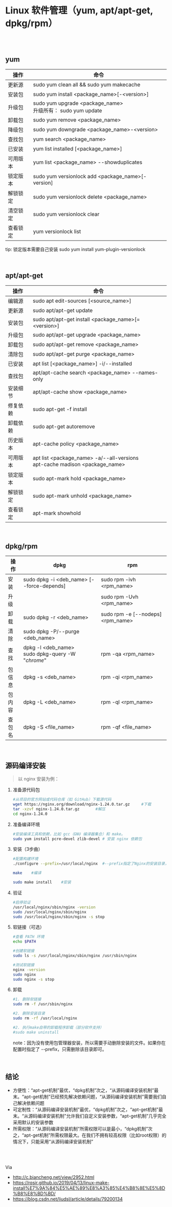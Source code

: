 # Linux 软件管理（yum, apt/apt-get, dpkg/rpm）

</br>
</br>

## yum

| 操作 | 命令 |
| ---- | ---- |
| 更新源 | sudo yum clean all && sudo yum makecache |
| 安装包 | sudo yum install <package_name>[-<version\>] |
| 升级包 | sudo yum upgrade <package_name> </br> 升级所有： sudo yum update |
| 卸载包 | sudo yum remove <package_name> |
| 降级包 | sudo yum downgrade <package_name>-<version\> |
| 查找包 | yum search <package_name> |
| 已安装 | yum list installed [<package_name>] |
| 可用版本 | yum list <package_name> --showduplicates |
| 锁定版本 | sudo yum versionlock add <package_name>[-version] |
| 解锁锁定 | sudo yum versionlock delete <package_name> |
| 清空锁定 | sudo yum versionlock clear |
| 查看锁定 | yum versionlock list |

tip: 锁定版本需要自己安装 sudo yum install yum-plugin-versionlock

</br>

## apt/apt-get

| 操作 | 命令 |
| ---- | ---- |
| 编辑源 | sudo apt edit-sources [<source_name>] |
| 更新源 | sudo apt/apt-get update |
| 安装包 | sudo apt/apt-get install <package_name>[=<version\>] |
| 升级包 | sudo apt/apt-get upgrade <package_name> |
| 卸载包 | sudo apt/apt-get remove <package_name> |
| 清除包 | sudo apt/apt-get purge <package_name> |
| 已安装 | apt list [<package_name>] -i/--installed |
| 查找包 | apt/apt-cache search <package_name> --names-only |
| 安装细节 | apt/apt-cache show <package_name> |
| 修复依赖 | sudo apt-get -f install |
| 卸载依赖 | sudo apt-get autoremove |
| 历史版本 | apt-cache policy <package_name> |
| 可用版本 | apt list <package_name> -a/--all-versions </br> apt-cache madison <package_name> |
| 锁定版本 | sudo apt-mark hold <package_name> |
| 解锁锁定 | sudo apt-mark unhold <package_name> |
| 查看锁定 | apt-mark showhold |

</br>

## dpkg/rpm

| 操作 | dpkg | rpm |
| ---- | ---- | ---- |
| 安装 | sudo dpkg -i <deb_name> [--force-depends] | sudo rpm -ivh <rpm_name> |
| 升级 |  | sudo rpm -Uvh <rpm_name> |
| 卸载 | sudo dpkg -r <deb_name> | sudo rpm -e [--nodeps] <rpm_name> |
| 清除 | sudo dpkg -P/--purge <deb_name> |  |
| 查找 | dpkg -l <deb_name> </br> sudo dpkg-query -W "*chrome*" | rpm -qa <rpm_name> |
| 包信息 | dpkg -s <deb_name> | rpm -qi <rpm_name> |
| 包内容 | dpkg -L <deb_name> | rpm -ql <rpm_name> |
| 查包名 | dpkg -S <file_name> |rpm -qf <file_name> |

</br>

## 源码编译安装

> 以 nginx 安装为例：

1. 准备源代码包

    ```sh
    #从项目的官方网站或代码仓库（如 GitHub）下载源代码
    wget https://nginx.org/download/nginx-1.24.0.tar.gz     #下载
    tar -xzvf nginx-1.24.0.tar.gz       #解压
    cd nginx-1.24.0
    ```

2. 准备编译环境

    ```sh
    #安装编译工具和依赖，比如 gcc（GNU 编译器集合）和 make。
    sudo yum install pcre-devel zlib-devel # 安装 nginx 依赖包
    ```

3. 安装（3步曲）

    ```sh
    #配置构建环境
    ./configure --prefix=/usr/local/nginx  #--prefix指定了Nginx的安装目录，其他的配置项按需添加

    make    #编译

    sudo make install    #安装
    ```

4. 验证

    ```sh
    #启停验证
    /usr/local/nginx/sbin/nginx -version
    sudo /usr/local/nginx/sbin/nginx
    sudo /usr/local/nginx/sbin/nginx -s stop
    ```

5. 软链接（可选）

    ```sh
    #查看 PATH 环境
    echo $PATH

    #创建软链接
    sudo ls -s /usr/local/nginx/sbin/nginx /usr/sbin/nginx

    #测试软链接
    nginx -version
    sudo nginx
    sudo nginx -s stop
    ```

6. 卸载

    ```sh
    #1. 删除软链接
    sudo rm -f /usr/sbin/nginx

    #2. 删除安装目录
    sudo rm -rf /usr/local/nginx

    #2. 执行make自带的卸载程序卸载（部分软件支持）
    #sudo make uninstall
    ```

    note：因为没有使用包管理器安装，所以需要手动删除安装的文件。如果你在配置时指定了 --prefix，只需删除该目录即可。

</br>

## 结论

- 方便性：“apt-get机制”最优，“dpkg机制”次之，“从源码编译安装机制”最末。“apt-get机制”已经预先解决依赖问题，“从源码编译安装机制”需要我们自己解决依赖问题
- 可定制性：“从源码编译安装机制”最优，“dpkg机制”次之，“apt-get机制”最末。“从源码编译安装机制”允许我们自定义安装参数，“apt-get机制”几乎完全采用默认的安装参数
- 所需权限：“从源码编译安装机制”所需权限可以是最小，“dpkg机制”次之，“apt-get机制”所需权限最大。在我们不拥有较高权限（比如root权限）的情况下，只能采用“从源码编译安装机制”

</br>
</br>

Via

- <http://c.biancheng.net/view/2952.html>
- <https://rqsir.github.io/2019/04/13/linux-make-install%E7%9A%84%E5%AE%89%E8%A3%85%E4%B8%8E%E5%8D%B8%E8%BD%BD/>
- <https://blog.csdn.net/liudsl/article/details/79200134>
